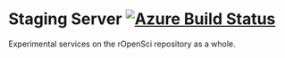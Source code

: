 # Staging Server [![Azure Build Status](https://dev.azure.com/ropensci/staging/_apis/build/status/ropensci.staging?branchName=master)](https://dev.azure.com/ropensci/staging/_build?definitionId=1)

Experimental services on the rOpenSci repository as a whole.

